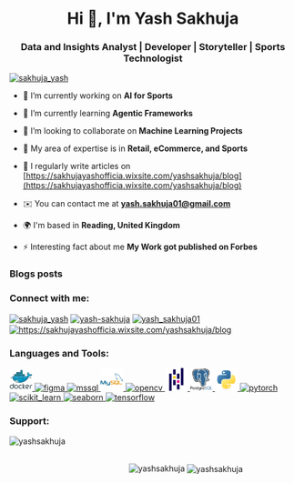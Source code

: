 <h1 align="center">Hi 👋, I'm Yash Sakhuja</h1>
<h3 align="center">Data and Insights Analyst | Developer | Storyteller | Sports Technologist</h3>

<p align="left"> <a href="https://twitter.com/sakhuja_yash" target="blank"><img src="https://img.shields.io/twitter/follow/sakhuja_yash?logo=twitter&style=for-the-badge" alt="sakhuja_yash" /></a> </p>

- 🔭 I’m currently working on **AI for Sports**

- 🌱 I’m currently learning **Agentic Frameworks**

- 👯 I’m looking to collaborate on **Machine Learning Projects**

- 🤝 My area of expertise is in **Retail, eCommerce, and Sports**

- 📝 I regularly write articles on [https://sakhujayashofficia.wixsite.com/yashsakhuja/blog](https://sakhujayashofficia.wixsite.com/yashsakhuja/blog)

- ✉️ You can contact me at **yash.sakhuja01@gmail.com**

- 🌍 I'm based in **Reading, United Kingdom**

- ⚡ Interesting fact about me **My Work got published on Forbes**

### Blogs posts
<!-- BLOG-POST-LIST:START -->
<!-- BLOG-POST-LIST:END -->

<h3 align="left">Connect with me:</h3>
<p align="left">
<a href="https://twitter.com/sakhuja_yash" target="blank"><img align="center" src="https://raw.githubusercontent.com/rahuldkjain/github-profile-readme-generator/master/src/images/icons/Social/twitter.svg" alt="sakhuja_yash" height="30" width="40" /></a>
<a href="https://linkedin.com/in/yash-sakhuja" target="blank"><img align="center" src="https://raw.githubusercontent.com/rahuldkjain/github-profile-readme-generator/master/src/images/icons/Social/linked-in-alt.svg" alt="yash-sakhuja" height="30" width="40" /></a>
<a href="https://www.hackerrank.com/yash_sakhuja01" target="blank"><img align="center" src="https://raw.githubusercontent.com/rahuldkjain/github-profile-readme-generator/master/src/images/icons/Social/hackerrank.svg" alt="yash_sakhuja01" height="30" width="40" /></a>
<a href="/https://sakhujayashofficia.wixsite.com/yashsakhuja/blog" target="blank"><img align="center" src="https://raw.githubusercontent.com/rahuldkjain/github-profile-readme-generator/master/src/images/icons/Social/rss.svg" alt="https://sakhujayashofficia.wixsite.com/yashsakhuja/blog" height="30" width="40" /></a>
</p>

<h3 align="left">Languages and Tools:</h3>
<p align="left"> <a href="https://www.docker.com/" target="_blank" rel="noreferrer"> <img src="https://raw.githubusercontent.com/devicons/devicon/master/icons/docker/docker-original-wordmark.svg" alt="docker" width="40" height="40"/> </a> <a href="https://www.figma.com/" target="_blank" rel="noreferrer"> <img src="https://www.vectorlogo.zone/logos/figma/figma-icon.svg" alt="figma" width="40" height="40"/> </a> <a href="https://www.microsoft.com/en-us/sql-server" target="_blank" rel="noreferrer"> <img src="https://www.svgrepo.com/show/303229/microsoft-sql-server-logo.svg" alt="mssql" width="40" height="40"/> </a> <a href="https://www.mysql.com/" target="_blank" rel="noreferrer"> <img src="https://raw.githubusercontent.com/devicons/devicon/master/icons/mysql/mysql-original-wordmark.svg" alt="mysql" width="40" height="40"/> </a> <a href="https://opencv.org/" target="_blank" rel="noreferrer"> <img src="https://www.vectorlogo.zone/logos/opencv/opencv-icon.svg" alt="opencv" width="40" height="40"/> </a> <a href="https://pandas.pydata.org/" target="_blank" rel="noreferrer"> <img src="https://raw.githubusercontent.com/devicons/devicon/2ae2a900d2f041da66e950e4d48052658d850630/icons/pandas/pandas-original.svg" alt="pandas" width="40" height="40"/> </a> <a href="https://www.postgresql.org" target="_blank" rel="noreferrer"> <img src="https://raw.githubusercontent.com/devicons/devicon/master/icons/postgresql/postgresql-original-wordmark.svg" alt="postgresql" width="40" height="40"/> </a> <a href="https://www.python.org" target="_blank" rel="noreferrer"> <img src="https://raw.githubusercontent.com/devicons/devicon/master/icons/python/python-original.svg" alt="python" width="40" height="40"/> </a> <a href="https://pytorch.org/" target="_blank" rel="noreferrer"> <img src="https://www.vectorlogo.zone/logos/pytorch/pytorch-icon.svg" alt="pytorch" width="40" height="40"/> </a> <a href="https://scikit-learn.org/" target="_blank" rel="noreferrer"> <img src="https://upload.wikimedia.org/wikipedia/commons/0/05/Scikit_learn_logo_small.svg" alt="scikit_learn" width="40" height="40"/> </a> <a href="https://seaborn.pydata.org/" target="_blank" rel="noreferrer"> <img src="https://seaborn.pydata.org/_images/logo-mark-lightbg.svg" alt="seaborn" width="40" height="40"/> </a> <a href="https://www.tensorflow.org" target="_blank" rel="noreferrer"> <img src="https://www.vectorlogo.zone/logos/tensorflow/tensorflow-icon.svg" alt="tensorflow" width="40" height="40"/> </a> </p>

<h3 align="left">Support:</h3>
<p><a href="https://www.buymeacoffee.com/yashsakhuja"> <img align="left" src="https://cdn.buymeacoffee.com/buttons/v2/default-yellow.png" height="50" width="210" alt="yashsakhuja" /></a></p><br><br>

<p><img align="left" src="https://github-readme-stats.vercel.app/api/top-langs?username=yashsakhuja&show_icons=true&locale=en&layout=compact" alt="yashsakhuja" /></p>

<p>&nbsp;<img align="center" src="https://github-readme-stats.vercel.app/api?username=yashsakhuja&show_icons=true&locale=en" alt="yashsakhuja" /></p>
